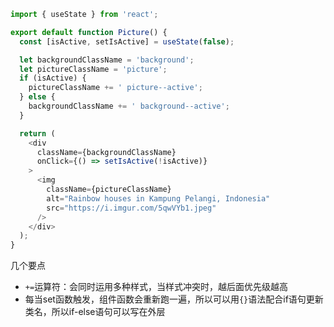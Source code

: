 
```js
import { useState } from 'react';

export default function Picture() {
  const [isActive, setIsActive] = useState(false);

  let backgroundClassName = 'background';
  let pictureClassName = 'picture';
  if (isActive) {
    pictureClassName += ' picture--active';
  } else {
    backgroundClassName += ' background--active';
  }

  return (
    <div
      className={backgroundClassName}
      onClick={() => setIsActive(!isActive)}
    >
      <img
        className={pictureClassName}
        alt="Rainbow houses in Kampung Pelangi, Indonesia"
        src="https://i.imgur.com/5qwVYb1.jpeg"
      />
    </div>
  );
}
```

几个要点
- `+=`运算符：会同时运用多种样式，当样式冲突时，越后面优先级越高
- 每当set函数触发，组件函数会重新跑一遍，所以可以用`{}`语法配合if语句更新类名，所以if-else语句可以写在外层

